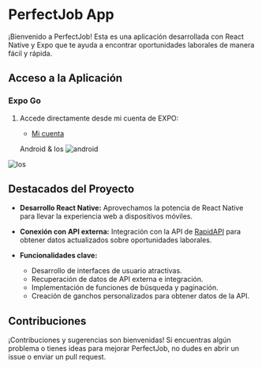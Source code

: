 # PerfectJob App

¡Bienvenido a PerfectJob! Esta es una aplicación desarrollada con React Native y Expo que te ayuda a encontrar oportunidades laborales de manera fácil y rápida.

## Acceso a la Aplicación

### Expo Go

1. Accede directamente desde mi cuenta de EXPO:
   - [Mi cuenta](https://expo.dev/accounts/antoniomora/projects/jobs/updates/cc7553ec-68cd-4288-852c-b40020228979)
   

   Android &  Ios
 ![android](https://i.imgur.com/Cdq8Up2.png)
  
 ![Ios](https://i.imgur.com/E0sMZmE.png)
   
   

## Destacados del Proyecto

- **Desarrollo React Native:**
  Aprovechamos la potencia de React Native para llevar la experiencia web a dispositivos móviles.

- **Conexión con API externa:**
  Integración con la API de [RapidAPI](https://rapidapi.com/hub) para obtener datos actualizados sobre oportunidades laborales.

- **Funcionalidades clave:**
  - Desarrollo de interfaces de usuario atractivas.
  - Recuperación de datos de API externa e integración.
  - Implementación de funciones de búsqueda y paginación.
  - Creación de ganchos personalizados para obtener datos de la API.


## Contribuciones

¡Contribuciones y sugerencias son bienvenidas! Si encuentras algún problema o tienes ideas para mejorar PerfectJob, no dudes en abrir un issue o enviar un pull request.

